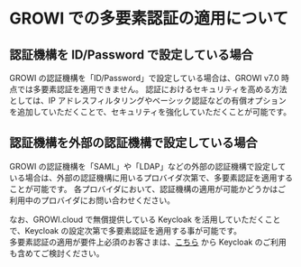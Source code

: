 # GROWI での多要素認証の適用について

## 認証機構を ID/Password で設定している場合

GROWI の認証機構を「ID/Password」で設定している場合は、GROWI v7.0 時点では多要素認証を適用できません。
認証におけるセキュリティを高める方法としては、IP アドレスフィルタリングやベーシック認証などの有償オプションを追加していただくことで、セキュリティを強化していただくことが可能です。

## 認証機構を外部の認証機構で設定している場合

<!-- textlint-disable weseek/ja-no-redundant-expression -->
GROWI の認証機構を「SAML」や「LDAP」などの外部の認証機構で設定している場合は、外部の認証機構に用いるプロバイダ次第で、多要素認証を適用することが可能です。
各プロバイダにおいて、認証機構の適用が可能かどうかはご利用中のプロバイダにお問い合わせください。  
<!-- textlint-enable weseek/ja-no-redundant-expression -->

<!-- textlint-enable weseek/ja-no-redundant-expression -->
なお、GROWI.cloud で無償提供している Keycloak を活用していただくことで、Keycloak の設定次第で多要素認証を適用する事が可能です。  
多要素認証の適用が要件上必須のお客さまは、[こちら](https://growi.cloud/help/ja/cloud/singlesignon.html) から Keycloak のご利用も含めてご検討ください。
<!-- textlint-enable weseek/ja-no-redundant-expression -->